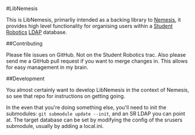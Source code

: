 #LibNemesis

This is LibNemesis, primarliy intended as a backing library to
[Nemesis](http://github.com/samphippen/nemesis), it provides high level
functionality for organising users within a [Student Robotics](http://studentrobotics.org)
[LDAP](https://www.studentrobotics.org/trac/wiki/LDAP) database.


##Contributing

Please file issues on GitHub. Not on the Student Robotics trac. Also please
send me a GitHub pull request if you want to merge changes in. This allows
for easy management in my brain.

##Development

You almost certainly want to develop LibNemesis in the context of Nemesis,
so see that repo for instructions on getting going.

In the even that you're doing something else, you'll need to init the
submodules: `git submodule update --init`, and an SR LDAP you can point at.
The target database can be set by modifying the config of the srusers
submodule, usually by adding a local.ini.
